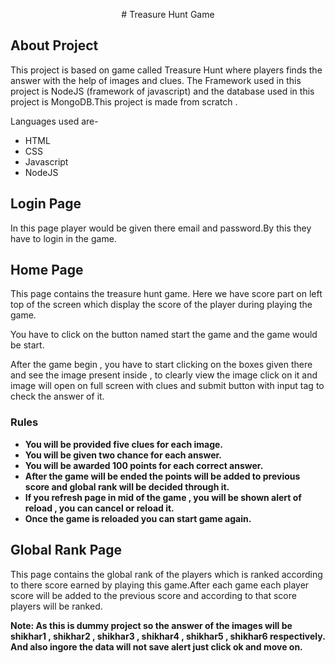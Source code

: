 <p align="center">
# Treasure Hunt Game
</p>


## About Project

This project is based on game called Treasure Hunt where players finds the answer with the help of images and clues. The Framework used in this project is NodeJS (framework of javascript) and the database used in this project is MongoDB.This project is made from scratch . 

Languages used are-
- HTML
- CSS
- Javascript
- NodeJS


## Login Page

In this page player would be given there email and password.By this they have to login in the game.

## Home Page

This page contains the treasure hunt game. Here we have score part on left top of the screen which display the score of the player during playing the game.

You have to click on the button named start the game and the game would be start.

After the game begin , you have to start clicking on the boxes given  there and see the image present inside  , to clearly view the image click on it and image will open on full screen with clues and submit button with input tag to check the answer of it.

### Rules

- **You will be provided five clues for each image.**
- **You will be given two chance for each answer.**
- **You will be awarded 100 points for each correct answer.**
- **After the game will be ended the points will be added to previous score and global rank will be decided through it.**
- **If you refresh page in mid of the game , you will be shown alert of reload , you can cancel or reload it.**
- **Once the game is reloaded you can start game again.**


## Global Rank Page

This page contains the global rank of the players which is ranked according to there score earned by playing this game.After each game each player score will be added to the previous score and according to that score players will be ranked.


**Note: As this is dummy project so the answer of the images will be shikhar1 , shikhar2 , shikhar3 , shikhar4 , shikhar5 , shikhar6 respectively. And also ingore the data will not save alert just click ok and move on.**
